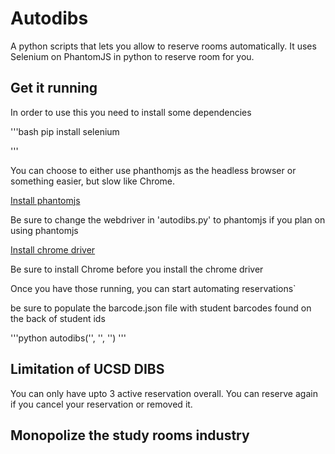 # Autodibs #

A python scripts that lets you allow to reserve rooms automatically.
It uses Selenium on PhantomJS in python to reserve room for you.

## Get it running ##

In order to use this you need to install some dependencies

'''bash
	pip install selenium

'''

You can choose to either use phanthomjs as the headless browser or something
easier, but slow like Chrome. 

[Install phantomjs](http://phantomjs.org/build.html)

Be sure to change the webdriver in 'autodibs.py' to phantomjs if you
plan on using phantomjs

[Install chrome driver](https://sites.google.com/a/chromium.org/chromedriver/getting-started)

Be sure to install Chrome before you install the chrome driver

Once you have those running, you can start automating reservations`

be sure to populate the barcode.json file with student barcodes found 
on the back of student ids

'''python
	autodibs('<barcode>', '<email>', '<number>')
'''

## Limitation of UCSD DIBS ##

You can only have upto 3 active reservation overall. You can reserve again 
if you cancel your reservation or removed it.

## Monopolize the study rooms industry ##